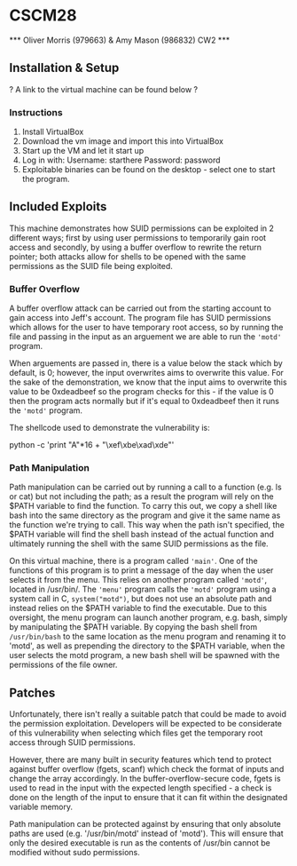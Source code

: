 # CSCM28

*** Oliver Morris (979663) & Amy Mason (986832) CW2 ***

## Installation & Setup
? A link to the virtual machine can be found below ?

### Instructions
1. Install VirtualBox
2. Download the vm image and import this into VirtualBox
3. Start up the VM and let it start up
4. Log in with: 
      Username: starthere Password: password
5. Exploitable binaries can be found on the desktop - select one to start the program.

## Included Exploits
This machine demonstrates how SUID permissions can be exploited in 2 different ways; first by using 
user permissions to temporarily gain root access and secondly, by using a buffer overflow to rewrite
the return pointer; both attacks allow for shells to be opened with the same permissions as the SUID 
file being exploited. 

### Buffer Overflow
A buffer overflow attack can be carried out from the starting account to gain access into Jeff's account. 
The program file has SUID permissions which allows for the user to have temporary root access, so by running
the file and passing in the input as an arguement we are able to run the `'motd'` program. 

When arguements are passed in, there is a value below the stack which by default, is 0; however, the input 
overwrites aims to overwrite this value. For the sake of the demonstration, we know that the input aims to 
overwrite this value to be 0xdeadbeef so the program checks for this - if the value is 0 then
the program acts normally but if it's equal to 0xdeadbeef then it runs the `'motd'` program.

The shellcode used to demonstrate the vulnerability is:

python -c 'print "A"*16 + "\xef\xbe\xad\xde"'

### Path Manipulation
Path manipulation can be carried out by running a call to a function (e.g. ls or cat) but not including the path; 
as a result the program will rely on the $PATH variable to find the function. To carry this out, we copy a 
shell like bash into the same directory as the program and give it the same name as the function we're trying 
to call. This way when the path isn't specified, the $PATH variable will find the shell bash instead of the 
actual function and ultimately running the shell with the same SUID permissions as the file.

On this virtual machine, there is a program called `'main'`. One of the functions of this program is to print a message of the day when the user selects it from the menu. This relies on another program called `'motd'`, located in /usr/bin/. The `'menu'` program calls the `'motd'` program using a system call in C, `system("motd")`, but does not use an absolute path and instead relies on the $PATH variable to find the executable. Due to this oversight, the menu program can launch another program, e.g. bash, simply by manipulating the $PATH variable. By copying the bash shell from `/usr/bin/bash` to the same location as the menu program and renaming it to 'motd', as well as prepending the directory to the $PATH variable, when the user selects the motd program, a new bash shell will be spawned with the permissions of the file owner.

## Patches
Unfortunately, there isn't really a suitable patch that could be made to avoid the permission exploitation. 
Developers will be expected to be considerate of this vulnerability when selecting which files get the temporary
root access through SUID permissions.

However, there are many built in security features which tend to protect against buffer overflow (fgets, scanf) 
which check the format of inputs and change the array accordingly. In the buffer-overflow-secure code, fgets is 
used to read in the input with the expected length specified - a check is done on the length of the input to 
ensure that it can fit within the designated variable memory.

Path manipulation can be protected against by ensuring that only absolute paths are used (e.g. '/usr/bin/motd' instead
of 'motd'). This will ensure that only the desired executable is run as the contents of /usr/bin cannot be modified without sudo permissions.
